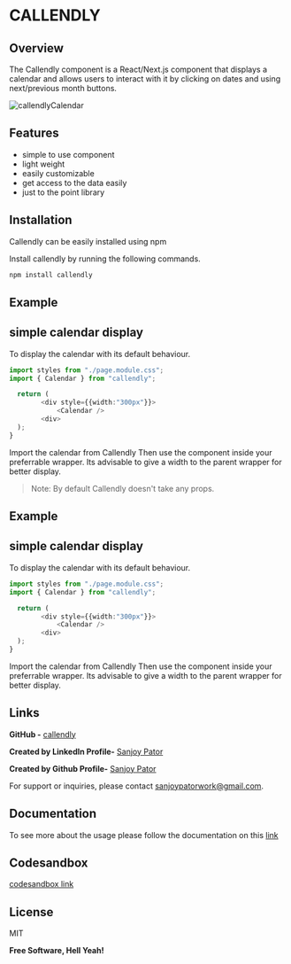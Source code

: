 # CALLENDLY

## Overview
The Callendly component is a React/Next.js component that displays a calendar and allows users to interact with it by clicking on dates and using next/previous month buttons.

![callendlyCalendar](https://ik.imagekit.io/5hubejuf2/Callendly/callendlyCalendar.png?updatedAt=1683892925649)

## Features

- simple to use component
- light weight
- easily customizable
- get access to the data easily
- just to the point library

## Installation

Callendly can be easily installed using npm

Install callendly by running the following commands.

```sh
npm install callendly
```

## Example
## simple calendar display

To display the calendar with its default behaviour.

```typescript
import styles from "./page.module.css";
import { Calendar } from "callendly";

  return (
        <div style={{width:"300px"}}>
            <Calendar />
        <div>
  );
}
```
Import the calendar from Callendly
Then use the component inside your preferrable wrapper. Its advisable to give a width to the parent wrapper for better display.

> Note: By default Callendly doesn't take any props.

## Example
## simple calendar display

To display the calendar with its default behaviour.

```typescript
import styles from "./page.module.css";
import { Calendar } from "callendly";

  return (
        <div style={{width:"300px"}}>
            <Calendar />
        <div>
  );
}
```
Import the calendar from Callendly
Then use the component inside your preferrable wrapper. Its advisable to give a width to the parent wrapper for better display.

## Links
**GitHub -** [callendly](https://github.com/SanjoyPator1/callendly)

**Created by LinkedIn Profile-** [Sanjoy Pator](https://www.linkedin.com/in/sanjoy-pator-91a41a182/) 

**Created by Github Profile-** [Sanjoy Pator](https://github.com/SanjoyPator1) 

For support or inquiries, please contact [sanjoypatorwork@gmail.com](mailto:sanjoypatorwork@gmail.com).

## Documentation
To see more about the usage please follow the documentation on this [link](https://www.callendly.org/global.html#CustomCalendar)

## Codesandbox
[codesandbox link](https://codesandbox.io/s/callendly-calendar-01-9fkpwi?file=/src/CustomCalendar.tsx)

## License

MIT

**Free Software, Hell Yeah!**

